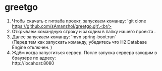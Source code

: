 # greetgo
1. Чтобы скачать с гитхаба проект, запускаем команду: 'git clone https://github.com/sAmanzhol/greetgo.git'.<br/>
2. Открываем командную строку и заходим в папку нашего проекта . 
3. Далее запускаем команду: 'mvn spring-boot:run'<br/>
(Перед тем как запускать команду, убедитесь что H2 Database Engine отключен. )<br/>
4. Ждём когда запуститься сервер. После запуска сервера заходим в браузере по адресу:<br/>
http://locahost:8080<br/>
